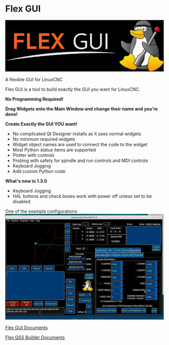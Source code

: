 # Flex GUI

<img src='./images/FlexGUI-blackbg.png'>

A flexible GUI for LinuxCNC

Flex GUI is a tool to build exactly the GUI you want for LinuxCNC.

**No Programming Required!**

**Drag Widgets onto the Main Window and change their name and you're done!**

**Create Exactly the GUI YOU want!**

* No complicated Qt Designer installs as it uses normal widgets
* No minimum required widgets
* Widget object names are used to connect the code to the widget
* Most Python status items are supported
* Plotter with controls
* Probing with safety for spindle and run controls and MDI controls
* Keyboard Jogging
* Add custom Python code

**What's new in 1.3.0**
* Keyboard Jogging
* HAL buttons and check boxes work with power off unless set to be disabled

One of the example configurations
<img src='./images/touch-probe3.png'>

[Flex GUI Documents](https://gnipsel.com/linuxcnc/flexgui/index.html)

[Flex QSS Builder Documents](https://gnipsel.com/linuxcnc/flexqss/index.html)

